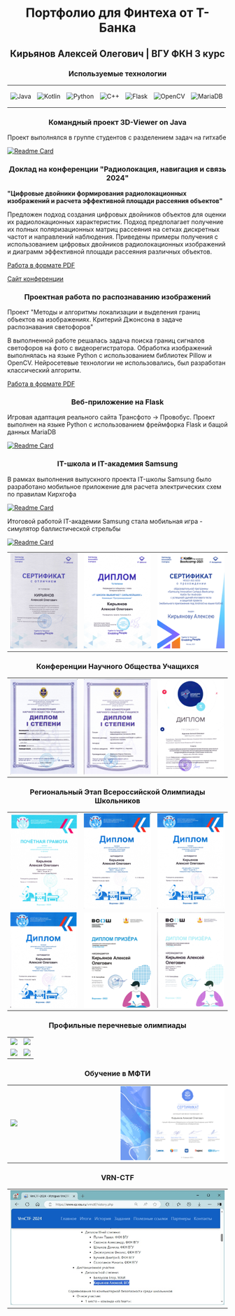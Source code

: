 <h1 align="center">Портфолио для Финтеха от Т-Банка</h1>
<h2 align="center">Кирьянов Алексей Олегович | ВГУ ФКН 3 курс</h2>

<h3 align="center">Используемые технологии</h3>


<table align="center" width='100%'><tr>
<td>

![Java](https://img.shields.io/badge/java-%23ED8B00.svg?style=for-the-badge&logo=openjdk&logoColor=white)

</td>
<td>

![Kotlin](https://img.shields.io/badge/kotlin-%237F52FF.svg?style=for-the-badge&logo=kotlin&logoColor=white)

</td>
<td>

![Python](https://img.shields.io/badge/python-3670A0?style=for-the-badge&logo=python&logoColor=ffdd54)

</td>
<td>

![C++](https://img.shields.io/badge/c++-%2300599C.svg?style=for-the-badge&logo=c%2B%2B&logoColor=white)

</td>
<td>

![Flask](https://img.shields.io/badge/flask-%23000.svg?style=for-the-badge&logo=flask&logoColor=white)

</td>
<td>

![OpenCV](https://img.shields.io/badge/opencv-%23white.svg?style=for-the-badge&logo=opencv&logoColor=white)

</td>
<td>

![MariaDB](https://img.shields.io/badge/MariaDB-003545?style=for-the-badge&logo=mariadb&logoColor=white)

</td>
</tr>
</table>

<h3 align="center">Командный проект 3D-Viewer on Java</h3>

Проект выполнялся в группе студентов с разделением задач на гитхабе

[![Readme Card](https://github-readme-stats.vercel.app/api/pin/?username=AlekseyKiryanov&repo=3DViever)](https://github.com/AlekseyKiryanov/3DViever)

<h3 align="center">Доклад на конференции "Радиолокация, навигация и связь 2024"</h3>

**"Цифровые двойники формирования радиолокационных изображений и расчета эффективной площади рассеяния объектов"**

Предложен подход создания цифровых двойников объектов для оценки их радиолокационных характеристик. Подход предполагает получение их полных поляризационных матриц рассеяния на сетках дискретных частот и направлений наблюдения. Приведены примеры получения с использованием цифровых двойников радиолокационных изображений и диаграмм эффективной площади рассеяния различных объектов.

[Работа в формате PDF](https://alekseykiryanov.github.io/Report.pdf)

[Сайт конференции](https://rlnc.ru/ru)

<h3 align="center">Проектная работа по распознаванию изображений</h3>

Проект "Методы и алгоритмы локализации и выделения границ объектов на изображениях. Критерий Джонсона в задаче распознавания светофоров"

В выполненной работе решалась задача поиска границ сигналов светофоров на фото с видеорегистратора. Обработка изображений выполнялась на языке Python с использованием библиотек Pillow и OpenCV. Нейросетевые технологии не использовались, был разработан классический алгоритм.

[Работа в формате PDF](https://alekseykiryanov.github.io/Project.pdf)

<h3 align="center">Веб-приложение на Flask</h3>

Игровая адаптация реального сайта Трансфото -> Провобус. Проект выполнен на языке Python с использованием фреймфорка Flask и бащой данных MariaDB

[![Readme Card](https://github-readme-stats.vercel.app/api/pin/?username=AlekseyKiryanov&repo=ProvobusFlask)](https://github.com/AlekseyKiryanov/ProvobusFlask)


<h3 align="center">IT-школа и IT-академия Samsung</h3>

В рамках выполнения выпускного проекта IT-школы Samsung было разработано мобильное приложение для расчета электрических схем по правилам Кирхгофа

[![Readme Card](https://github-readme-stats.vercel.app/api/pin/?username=AlekseyKiryanov&repo=Solution_of_resistance_electrical_circuits_by_Kirchoffs_circuit_laws)](https://github.com/AlekseyKiryanov/Solution_of_resistance_electrical_circuits_by_Kirchoffs_circuit_laws)

Итоговой работой IT-академии Samsung стала мобильная игра - симулятор баллистической стрельбы

[![Readme Card](https://github-readme-stats.vercel.app/api/pin/?username=AlekseyKiryanov&repo=Scientific_shoting)](https://github.com/AlekseyKiryanov/Scientific_shoting)

<table><tr>
  <td width='30%'><a href='https://github.com/AlekseyKiryanov/TBankPortfolio/blob/main/works/Samsung_1.jpg'><img max-width='30%' src='https://github.com/AlekseyKiryanov/TBankPortfolio/blob/main/works/Samsung_1.jpg'></a></td>
  <td width='30%'><a href='https://github.com/AlekseyKiryanov/TBankPortfolio/blob/main/works/Samsung_2.jpg'><img max-width='30%' src='https://github.com/AlekseyKiryanov/TBankPortfolio/blob/main/works/Samsung_2.jpg'></a></td>
  <td width='30%'><a href='https://github.com/AlekseyKiryanov/TBankPortfolio/blob/main/works/Kotlin.jpg'><img max-width='30%' src='https://github.com/AlekseyKiryanov/TBankPortfolio/blob/main/works/Kotlin.jpg'></a></td>
</tr></table>

<h3 align="center">Конференции Научного Общества Учащихся</h3>
<table><tr>
  <td width='30%'><a width='30%' href='https://github.com/AlekseyKiryanov/TBankPortfolio/blob/main/works/NOU5.jpg'><img src='https://github.com/AlekseyKiryanov/TBankPortfolio/blob/main/works/NOU5.jpg'></a></td>
  <td width='30%'><a width='30%' href='https://github.com/AlekseyKiryanov/TBankPortfolio/blob/main/works/NOU6.jpg'><img src='https://github.com/AlekseyKiryanov/TBankPortfolio/blob/main/works/NOU6.jpg'></a></td>
  <td width='30%'><a width='30%' href='https://github.com/AlekseyKiryanov/TBankPortfolio/blob/main/works/NOU7.jpg'><img src='https://github.com/AlekseyKiryanov/TBankPortfolio/blob/main/works/NOU7.jpg'></a></td>
</tr></table>
<h3 align="center">Региональный Этап Всероссийской Олимпиады Школьников</h3>
<table>
  <tr>
  <td width='30%'><a width='30%' href='https://github.com/AlekseyKiryanov/TBankPortfolio/blob/main/works/VSOSH_9_Phys.jpg'><img src='https://github.com/AlekseyKiryanov/TBankPortfolio/blob/main/works/VSOSH_9_Phys.jpg'></a></td>
  <td width='30%'><a width='30%' href='https://github.com/AlekseyKiryanov/TBankPortfolio/blob/main/works/VSOSH_10_IT.jpg'><img src='https://github.com/AlekseyKiryanov/TBankPortfolio/blob/main/works/VSOSH_10_IT.jpg'></a></td>
  <td width='30%'><a width='30%' href='https://github.com/AlekseyKiryanov/TBankPortfolio/blob/main/works/VSOSH_10_Math.jpg'><img src='https://github.com/AlekseyKiryanov/TBankPortfolio/blob/main/works/VSOSH_10_Math.jpg'></a></td>
  </tr>
  <tr>
  <td width='30%'><a width='30%' href='https://github.com/AlekseyKiryanov/TBankPortfolio/blob/main/works/VSOSH_10_Phys.jpg'><img src='https://github.com/AlekseyKiryanov/TBankPortfolio/blob/main/works/VSOSH_10_Phys.jpg'></a></td>
  <td width='30%'><a width='30%' href='https://github.com/AlekseyKiryanov/TBankPortfolio/blob/main/works/VSOSH_11_Math.jpg'><img src='https://github.com/AlekseyKiryanov/TBankPortfolio/blob/main/works/VSOSH_11_Math.jpg'></a></td>
  <td width='30%'><a width='30%' href='https://github.com/AlekseyKiryanov/TBankPortfolio/blob/main/works/VSOSH_11_Phys.jpg'><img src='https://github.com/AlekseyKiryanov/TBankPortfolio/blob/main/works/VSOSH_11_Phys.jpg'></a></td>
  </tr>
</table>
<h3 align="center">Профильные перечневые олимпиады</h3>
<table>
  <tr>
  <td width='50%'><a width='30%' href='https://github.com/AlekseyKiryanov/TBankPortfolio/blob/main/works/Physteh_10.jpg'><img src='https://github.com/AlekseyKiryanov/TBankPortfolio/blob/main/works/Physteh_10.jpg'></a></td>
  <td width='50%'><a width='30%' href='https://github.com/AlekseyKiryanov/TBankPortfolio/blob/main/works/Physteh_11.jpg'><img src='https://github.com/AlekseyKiryanov/TBankPortfolio/blob/main/works/Physteh_11.jpg'></a></td>
  </tr>
  <tr>
  <td width='50%'><a width='30%' href='https://github.com/AlekseyKiryanov/TBankPortfolio/blob/main/works/Rosatom_10.jpg'><img src='https://github.com/AlekseyKiryanov/TBankPortfolio/blob/main/works/Rosatom_10.jpg'></a></td>
  <td width='50%'><a width='30%' href='https://github.com/AlekseyKiryanov/TBankPortfolio/blob/main/works/Rosatom_11.jpg'><img src='https://github.com/AlekseyKiryanov/TBankPortfolio/blob/main/works/Rosatom_11.jpg'></a></td>
  </tr>
</table>
<h3 align="center">Обучение в МФТИ</h3>
<table>
  <tr>
  <td width='50%'><a width='30%' href='https://github.com/AlekseyKiryanov/TBankPortfolio/blob/main/works/MIPT_ZPHTSH.jpg'><img src='https://github.com/AlekseyKiryanov/TBankPortfolio/blob/main/works/MIPT_ZPHTSH.jpg'></a></td>
  <td width='50%'><a href='https://github.com/AlekseyKiryanov/TBankPortfolio/blob/main/works/MIPT_IT.jpg'><img src='https://github.com/AlekseyKiryanov/TBankPortfolio/blob/main/works/MIPT_IT.jpg'></a></td>
  </tr>
</table>

<h3 align="center">VRN-CTF</h3>
<table align='center'>
  <tr>
  <td ><a href='https://www.cs.vsu.ru/vrnctf/history.php'><img width='500px' src='https://github.com/AlekseyKiryanov/TBankPortfolio/blob/main/works/VRN_CTF.jpg'></a></td>

  </tr>
</table>


